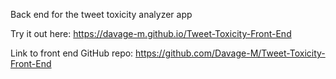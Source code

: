 Back end for the tweet toxicity analyzer app

Try it out here: https://davage-m.github.io/Tweet-Toxicity-Front-End

Link to front end GitHub repo: https://github.com/Davage-M/Tweet-Toxicity-Front-End
